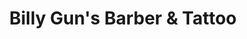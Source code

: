 ---
title: "Billy Gun's Barber & Tattoo"
url: /san-isidro/billy-guns-barber-und-tattoo/
shop: peluquería
---
